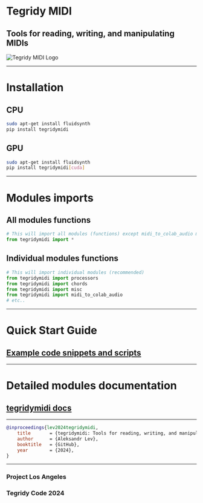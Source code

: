 # Tegridy MIDI

## Tools for reading, writing, and manipulating MIDIs

![Tegridy MIDI Logo](https://github.com/user-attachments/assets/6b1f98e1-255c-4e76-ba24-46f37ad36b46)

***

# Installation

## CPU

```sh
sudo apt-get install fluidsynth
pip install tegridymidi
```

## GPU

```sh
sudo apt-get install fluidsynth
pip install tegridymidi[cuda]
```

***

# Modules imports

## All modules functions

```python
# This will import all modules (functions) except midi_to_colab_audio module and legacy modules
from tegridymidi import *
```

## Individual modules functions

```python
# This will import individual modules (recommended)
from tegridymidi import processors
from tegridymidi import chords
from tegridymidi import misc
from tegridymidi import midi_to_colab_audio
# etc..
```

***

# Quick Start Guide

## [Example code snippets and scripts](https://github.com/asigalov61/tegridymidi/tree/main/tegridymidi/examples)

***

# Detailed modules documentation

## [tegridymidi docs](https://github.com/asigalov61/tegridymidi/tree/main/docs)

***

```bibtex
@inproceedings{lev2024tegridymidi,
    title       = {tegridymidi: Tools for reading, writing, and manipulating MIDIs},
    author      = {Aleksandr Lev},
    booktitle   = {GitHub},
    year        = {2024},
}
```
***

### Project Los Angeles
### Tegridy Code 2024
